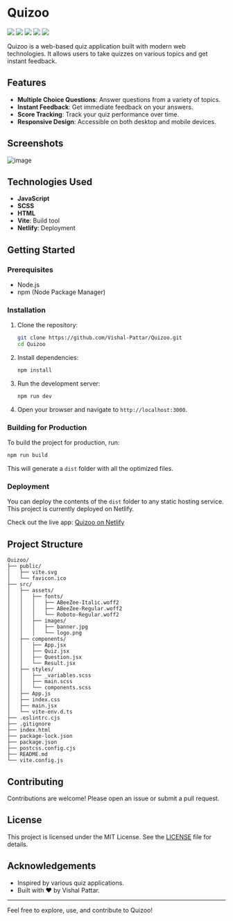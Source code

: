 # Quizoo
![](https://badges.creative-minds.studio/Vishal-Pattar/Quizoo/views?color=FFEA00)
![](https://badges.creative-minds.studio/Vishal-Pattar/Quizoo/clones?color=FFEA00)
![](https://badges.creative-minds.studio/Vishal-Pattar/Quizoo/forks?color=FFEA00)
![](https://badges.creative-minds.studio/Vishal-Pattar/Quizoo/downloads?color=FFEA00)
![](https://badges.creative-minds.studio/Vishal-Pattar/Quizoo/commits?color=FFEA00)

Quizoo is a web-based quiz application built with modern web technologies. It allows users to take quizzes on various topics and get instant feedback.

## Features

- **Multiple Choice Questions**: Answer questions from a variety of topics.
- **Instant Feedback**: Get immediate feedback on your answers.
- **Score Tracking**: Track your quiz performance over time.
- **Responsive Design**: Accessible on both desktop and mobile devices.

## Screenshots

![image](https://github.com/Vishal-Pattar/Quizoo/assets/104265753/66bad8fe-63fd-4796-abaf-5e0a6a25e10a)

## Technologies Used

- **JavaScript**
- **SCSS**
- **HTML**
- **Vite**: Build tool
- **Netlify**: Deployment

## Getting Started

### Prerequisites

- Node.js
- npm (Node Package Manager)

### Installation

1. Clone the repository:
   ```bash
   git clone https://github.com/Vishal-Pattar/Quizoo.git
   cd Quizoo
   ```

2. Install dependencies:
   ```bash
   npm install
   ```

3. Run the development server:
   ```bash
   npm run dev
   ```

4. Open your browser and navigate to `http://localhost:3000`.

### Building for Production

To build the project for production, run:
```bash
npm run build
```

This will generate a `dist` folder with all the optimized files.

### Deployment

You can deploy the contents of the `dist` folder to any static hosting service. This project is currently deployed on Netlify.

Check out the live app: [Quizoo on Netlify](https://melodious-llama-9b6b16.netlify.app/)

## Project Structure

```
Quizoo/
├── public/
│   ├── vite.svg
│   └── favicon.ico
├── src/
│   ├── assets/
│   │   ├── fonts/
│   │   │   ├── ABeeZee-Italic.woff2
│   │   │   ├── ABeeZee-Regular.woff2
│   │   │   └── Roboto-Regular.woff2
│   │   ├── images/
│   │   │   ├── banner.jpg
│   │   │   └── logo.png
│   ├── components/
│   │   ├── App.jsx
│   │   ├── Quiz.jsx
│   │   ├── Question.jsx
│   │   └── Result.jsx
│   ├── styles/
│   │   ├── _variables.scss
│   │   ├── main.scss
│   │   └── components.scss
│   ├── App.js
│   ├── index.css
│   ├── main.jsx
│   └── vite-env.d.ts
├── .eslintrc.cjs
├── .gitignore
├── index.html
├── package-lock.json
├── package.json
├── postcss.config.cjs
├── README.md
└── vite.config.js
```

## Contributing

Contributions are welcome! Please open an issue or submit a pull request.

## License

This project is licensed under the MIT License. See the [LICENSE](LICENSE) file for details.

## Acknowledgements

- Inspired by various quiz applications.
- Built with ♥ by Vishal Pattar.

---

Feel free to explore, use, and contribute to Quizoo!
